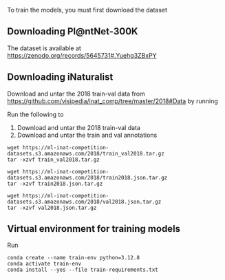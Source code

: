 To train the models, you must first download the dataset

## Downloading Pl@ntNet-300K

The dataset is available at https://zenodo.org/records/5645731#.Yuehg3ZBxPY


## Downloading iNaturalist

Download and untar the 2018 train-val data from https://github.com/visipedia/inat_comp/tree/master/2018#Data by running

Run the following to
1. Download and untar the 2018 train-val data
2. Download and untar the train and val annotations

```
wget https://ml-inat-competition-datasets.s3.amazonaws.com/2018/train_val2018.tar.gz
tar -xzvf train_val2018.tar.gz

wget https://ml-inat-competition-datasets.s3.amazonaws.com/2018/train2018.json.tar.gz
tar -xzvf train2018.json.tar.gz

wget https://ml-inat-competition-datasets.s3.amazonaws.com/2018/val2018.json.tar.gz
tar -xzvf val2018.json.tar.gz
```

## Virtual environment for training models

Run
```
conda create --name train-env python=3.12.8
conda activate train-env
conda install --yes --file train-requirements.txt
```